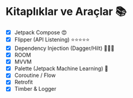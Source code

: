 # Kitaplıklar ve Araçlar 📚

- [x] Jetpack Compose 😍
- [x] Flipper (API Listening) ⭐️⭐️⭐️⭐️⭐️
- [x] Dependency Injection (Dagger/Hilt) 🕵🏻‍♂️
- [x] ROOM
- [x] MVVM
- [x] Palette (Jetpack Machine Learning) 🤖
- [x] Coroutine / Flow
- [x] Retrofit
- [x] Timber & Logger
